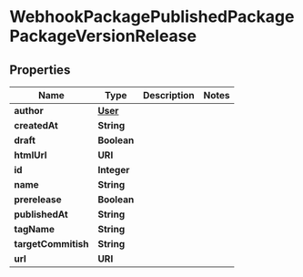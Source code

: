 

# WebhookPackagePublishedPackagePackageVersionRelease


## Properties

| Name | Type | Description | Notes |
|------------ | ------------- | ------------- | -------------|
|**author** | [**User**](User.md) |  |  |
|**createdAt** | **String** |  |  |
|**draft** | **Boolean** |  |  |
|**htmlUrl** | **URI** |  |  |
|**id** | **Integer** |  |  |
|**name** | **String** |  |  |
|**prerelease** | **Boolean** |  |  |
|**publishedAt** | **String** |  |  |
|**tagName** | **String** |  |  |
|**targetCommitish** | **String** |  |  |
|**url** | **URI** |  |  |



